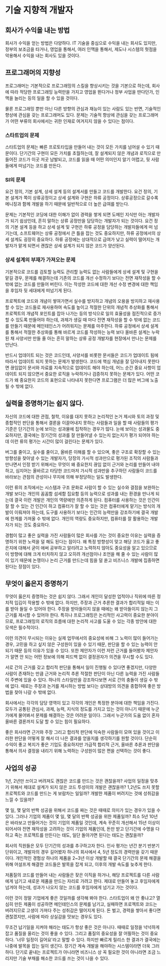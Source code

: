 # 기술 지향적 개발자

## 회사가 수익을 내는 방법

회사가 수익을 얻는 방법은 다양하다. IT 기술을 중심으로 수익을 내는 회사도 있지만, 정부의 보조금을 타거나, 영업을 통해서, 여러 인맥을 통해서, 제도나 시스템의 헛점을 악용해서 수익을 내는 회사도 있을 것이다.

## 프로그래머의 지향성

프로그래머는 기본적으로 프로그래밍의 스킬을 향상시키는 것을 기본으로 하는데, 회사에 따라 적당한 프로그래밍 능력만을 가지고 영업을 뛴다거나 정부 사업을 딴다던가, 인맥을 늘리는 등의 일을 할 수 있을 것이다.

물론 프로그래밍 뿐만 아닌 다른 방향의 관심과 재능이 있는 사람도 있는 반면, 기술적인 향상에 관심을 갖는 프로그래머도 있다. 문제는 기술적 향상에 관심을 갖는 프로그래머가 어떤 부류의 회사에서는 귀한 인재로 여겨지지 않을 수 있다는 점이다.

### 스타트업의 문제

스타트업의 문제는 빠른 프로토타입을 만들어 내는 것이 모든 가치를 넘어설 수 있기 때문이다. 단기간의 구현이 모든 가치를 초월하는데, 잘 설계되지 않은 개념과 로직으로 만들어진 코드가 이곳 저곳 남발되고, 코드를 읽을 때 어떤 의미인지 알기 어렵고, 뒷 사람들에게 떠넘기는 코드를 만든다.

### SI의 문제

요건 정의, 기본 설계, 상세 설계 등의 설계서를 만들고 코드를 개발한다. 요건 정의, 기본 설계가 쪽이 상류공정이고 상세 설계와 구현은 하류 공정이다. 상류공정으로 갈수록 메니징과 함께 개발을 하기 때문에 일반적으로 더 높은 급여를 받는다.

문제는 기본적인 코딩에 대한 이해가 없이 경력을 쌓게 되면 도메인 지식만 아는 개발자가 되기 쉽상인데, 흔히 말하는 상류 공정만을 담당하는 개발자가 되는 것이다. 요건 정의 기본 설계 등을 하고 상세 설계 및 구현은 하류 공정을 담당하는 개발자들에게 떠 넘기는데, 소프트웨어는 상류 공정에서 큰 틀을 잡는 것도 중요하지만, 하류 공정에서의 상세 설계도 굉장히 중요하다. 하류 공정에는 상대적으로 급여가 낮고 실력이 떨어지는 개발자가 맡게 되면서 괜찮은 상세 설계가 되지 않은 코드가 양산된다.

### 상세 설계의 부재가 가져오는 문제

기본적으로 코드를 검토할 능력도 관리할 능력도 없는 사람들에게 상세 설계 및 구현을 맡길 경우, 문제를 해결하는데 기존의 코드를 개선 수정하기 보다는 전면 재작성을 할 수 밖에 없는 코드를 만들어 버린다. 이는 작성한 코드에 대한 개선 수정 변경에 대한 책임을 후임자 뒷 세대에게 떠넘기게 된다.

프로젝트에 코드와 개념이 쌓여가면서 실수를 방지하고 개념의 오용을 방지하고 재사용할 수 있는 코드들로 재사용하여 속도를 높이고 적절한 단위의 개념적 추상화를 통해서 프로젝트의 개념적 포인트를 잡아 나가는 등의 방식으로 일의 효율성을 점진적으로 증가할 수 있도록 만들어야 하는데, 과제가 생길 때 마다 전면 재작성을 할 수 밖에 없는 코드를 만들기 때문에 메인테인스가 어려워지는 문제를 마주한다. 하류 공정에서 상세 설계를 통해서 적절한 추상화를 통해 바르게 코드를 작성하는 능력 보다 올바른 설계는 누락된 채 사양서만 만들 줄 아는 흔히 말하는 상류 공정 개발자를 현장에서 만나는 문제를 만난다.

반드시 업데이트 되는 것은 코드인데, 사양서를 비롯한 문서들은 코드가 업데이트 됨에 따라서 업데이트 되지 못하는 문제가 발생한다. 코드에 핵심 개념을 잘 담아내지 못한다면 끊임없이 문서와 자료를 지속적으로 업데이트 해야 하는데, 어느 순간 중요 사항이 업데이트 되지 않으면서 중요한 로직을 누락하거나 검증하지 못하는 문제가 있다. 어떤 코드가 왜 중요한지 코드의 표현으로 나타내지 못한다면 프로그램은 더 많은 버그에 노출될 수 밖에 없다.

## 실력을 증명하기는 쉽지 않다.

자신의 코드에 대한 관점, 철학, 이유를 대지 못하고 논리적인 논거 제시와 토의 과정 및 종합적인 판단을 통해서 결론을 이끌어내지 못하는 사람들과 일을 할 때 사람들의 평가 기준은 단기간의 눈에 보이는 성과물에 집착하는 경우가 많다. 눈에 보이는 성과물도 중요하지만, 결국에는 장기간의 성과를 잘 만들어낼 수 있는지 없는지가 평가 되어야 하는데 이런 류의 평가는 시간이 많이 걸린다는 문제가 있다.

버그를 줄이고, 실수를 줄이고, 올바른 이해를 할 수 있으며, 좋은 구조로 확장할 수 있는 방향성을 찾아낼 수 있는 개발자가, 당장의 가시적 성과만으로 평가된 조직의 사람들과 만나면서 인정 받기 위해서는 무엇이 왜 중요한지 끊임 없이 근거와 논리를 만들어 내야 하고, 심지어는 올바르고 타당한 코드마저 가시적 성과만을 추구하던 사람들이 코드를 바라보는 관점의 관성이나 무지에 의해 부정당하는 일도 발생한다.

이런 류의 조직에서는 시스템과 구조 문화로 사람이 할 수 있는 실수와 결점을 보완하는 개발 보다는 개인의 꼼꼼함 섬세함 집요함 등의 능력으로 성과를 내는 환경을 만나게 되는데 결국 이런 개발은 개인의 역량에만 의존하게 된다. 컴퓨터를 사용하는 것은 인간이 잘 할 수 있는 건 인간이 하고 컴퓨터가 잘 할 수 있는 것은 컴퓨터에게 맡기는 방식의 개발이 이뤄져야 하는데, 도구를 사용하기 보다는 인간의 능력만을 강조하기에 결국 개발에 한계를 가져올 수 밖에 없다. 개인의 역량도 중요하지만, 컴퓨터를 잘 활용하는 개발자가 되는 것도 중요하다.

경험이 많고 좋은 실력을 가진 사람들이 많은 회사를 가는 것이 중요한 이유는 실력을 증명하기 위한 노력을 덜 해도 된다는 점이다. 왜 특정 방향성이 맞고 해당 코드가 옳고 좋은지에 대해서 굳이 애써 공부하고 알리려고 노력하지 않아도 중요성을 알고 있으므로 이 방향에 대해 크게 터치하지 않고 오히려 개선점이나 조언을 해 줄 수 있는 사람이 많이 있기 때문에 논쟁이나 논리 근거를 만드는데 힘을 덜 쏟고 비즈니스 개발에 집중하면 된다는 장점이 있다.

## 무엇이 옳은지 증명하기

무엇이 옳은지 증명하는 것은 쉽지 않다. 그래서 개인이 달성한 업적이나 직위에 따른 정치적 입김이 작용할 수 밖에 없다. 하지만, 주장과 근거 추론한 결과가 합리적일 때는 이를 받아 들일 수 있어야 한다. 주장을 받아들이지 않을 때에는 왜 받아들이지 않는지 그 근거를 제시할 수 있어야 한다. 특히나 프로그래밍은 논리적인 사고력이 중요한 분야이므로, 프로그래밍의 로직의 흐름에 대한 논리적 사고를 도울 수 있는 각종 방안에 대한 모색은 필수적이다.

이런 의견이 무시되는 이유는 실제 업무에서의 중요성에 비해 그 노력이 많이 들어가는 경우, 고민을 하고 싶지 않은 구성원이 있을 수 있기 때문, 판단을 할 수 있는 능력이 안 되기 때문 등의 이유가 있을 수 있다. 또한 제안자가 이런 저런 근거를 들어봤자 제안자가 알면 안 되는 어떤 정보에 의해 피드백 없이 결정권자가 의견을 무시할 수도 있다.

서로 간의 근거를 갖고 합리적 판단을 통해서 일이 진행될 수 있다면 좋겠지만, 다양한 사람이 존재하는 만큼 근거와 논리적 추론 적절한 판단이 아닌 다른 능력을 가진 사람들이 주변에 있을 수 있다. 하나의 스타일만을 강조하다보면 서로 간의 충돌이 생길 수 밖에 없다. 때로는 주장과 논거를 제시하는 방법 보다는 상대방의 의견을 종합하여 좋은 방법을 찾아 나갈 수 밖에 없다.

회사에서는 각각의 담당 영역이 있고 각각의 개인은 특정한 분야에 대한 책임을 가진다. 모두가 공통된 관심사, 과제, 능력, 지식의 정도를 가지고 있는 것이 아니기 때문에 누군가에게 물어봐서 문제를 해결하는 것은 어려운 일이다. 그래서 누군가의 도움 없이 혼자 올바른 결론까지 도달 할 수 있는 힘이 필요하다.

좋은 회사라면 근거와 주장 그리고 합리적 판단에 익숙한 사람들이 모여 있을 것이고 이러한 판단을 어떻게 잘 해서 더 나은 결과를 얻을지를 생각하기를 원할 것이다. 단순히 수익이 좋고 복지가 좋은 기업도 중요하지만 가급적 합리적 근거, 올바른 추론과 판단을 통해서 의사 결정을 내리기 위해 노력하는 구성원이 많은 편을 선택하는 것이 좋다.

## 사업의 성공

1년, 2년만 쓰이고 버려져도 괜찮은 코드를 만드는 것은 괜찮을까? 사업의 일정을 맞추기 위해서 제대로 설계가 되지 않은 코드 투성이의 개발은 괜찮을까? 1,2년도 쓰지 못할 프로젝트와 코드를 만드는 게 보람차는 일일까? 개발한 제품이 버려지는 것에 성취감을 느낄 수 있을까?

몇 일, 몇 달의 반짝 성공을 위해서 코드를 짜는 것은 때때로 의미가 있는 경우가 있을 수 있다. 그러나 기업의 제품이 몇 일, 몇 달의 반짝 성공을 위한 제품일까? 최소 5년 10년은 바라보고 만들어가는 것이 기업의 제품일 것인데, 계속 꾸준히 개선해서 15년 이상이 되어서야 전면 재작성을 고려하는 것이 기업의 제품인데, 돈만 받고 단기간에 수명을 다하고 죽는 프로젝트를 만든다는 태도, 일단 돌아가면 된다는 태도는 괜찮을까?

회사의 직원들은 모두 단기간의 성과를 추구하고자 한다. 인사 평가는 년간 분기 반분기 단위이고, 개발자의 경우 길어봤자 하나의 회사에서 4, 5년 정도의 경력만을 갖기 때문이다. 개인적인 경험상 하나의 제품을 2~3년 이상 개발할 때 결국 단기간의 문제 해결을 위해 어설프게 해결한 코드들은 발목을 잡게 되고, 이후의 개발 속도를 늦추게 한다.

저품질의 코드를 만들어 내는 사람들은 잦은 이직을 하거나, 해당 프로젝트를 다른 사람에게 넘기고 새로운 제품을 만드는 자리로 가려고 한다. 제대로 만들어 놓고 후임자에게 넘겨야 하는데, 성과가 나오지 않는 코드를 후임자에게 넘기고 가는 것이다.

이런 것이 정말 기업에게 좋은 것일까를 생각해 봐야 한다. 스타트업이 왜 안 좋냐고? 열심히 만든 제품이 성공하면 메인테인스의 문제를 남기고, 실패하면 프로젝트와 코드는 버려지므로 고생이 가져다 주는 성취감은 떨어지게 된다. 돈 벌고, 경력을 쌓아서 좋다면 괜찮겠지만, 사람에 따라 상실감을 맛보는 경우도 있다.

무조건 납기일을 지켜야 해라는 태도가 항상 좋은 것은 아니다. 때때로 일정을 넉넉하게 잡고 품질을 올리는 것이 좋을 수 있다. 그리고 품질의 중요성을 잘 어필하는 것이 중요하다. '너무 일정이 길어요'라고 말할 수 있다. 하지만 빠르게 릴리스 한 결과가 결국에는 나중에 발목을 잡는 일이 생긴다. 장기간 계속 개발을 해야하는 시스템이라면 더욱 그러하다. 단기로 끝내는 프로젝트가 아니라면 비즈니스 상 꼭 필요한 것이 아니라면 조금 느리지만 기술 부채를 해소한 코드를 쓰는 것이 나을 수 있다.
